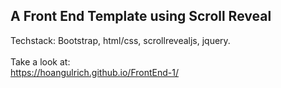 ## A Front End Template using Scroll Reveal <br />
Techstack: Bootstrap, html/css, scrollrevealjs, jquery. <br /> <br />
Take a look at: <br /> https://hoangulrich.github.io/FrontEnd-1/ 

